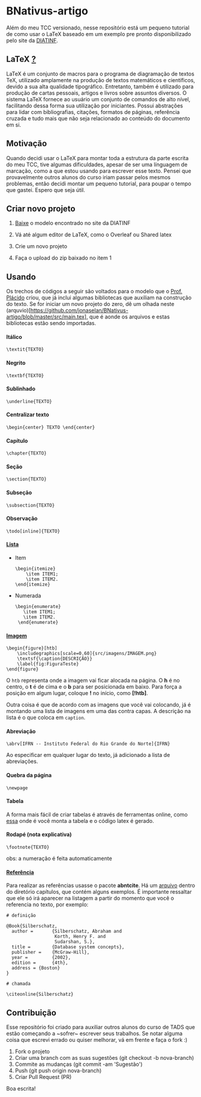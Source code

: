 # BNativus-artigo

Além do meu TCC versionado, nesse repositório está um pequeno tutorial de como usar o LaTeX baseado em um exemplo pre pronto disponibilizado pelo site da [DIATINF](http://diatinf.ifrn.edu.br/doku.php).

## LaTeX [?](https://pt.wikipedia.org/wiki/LaTeX)

LaTeX é um conjunto de macros para o programa de diagramação de textos TeX, utilizado amplamente na produção de textos matemáticos e científicos, devido a sua alta qualidade tipográfico. Entretanto, também é utilizado para produção de cartas pessoais, artigos e livros sobre assuntos diversos. O sistema LaTeX fornece ao usuário um conjunto de comandos de alto nível, facilitando dessa forma sua utilização por iniciantes. Possui abstrações para lidar com bibliografias, citações, formatos de páginas, referência cruzada e tudo mais que não seja relacionado ao conteúdo do documento em si.

## Motivação

Quando decidi usar o LaTeX para montar toda a estrutura da parte escrita do meu TCC, tive algumas dificuldades, apesar de ser uma línguagem de marcação, como a que estou usando para escrever esse texto. Pensei que provavelmente outros alunos do curso iriam passar pelos mesmos problemas, então decidi montar um pequeno tutorial, para poupar o tempo que gastei. Espero que seja útil.

## Criar novo projeto

1. [Baixe](http://diatinf.ifrn.edu.br/lib/exe/fetch.php?media=cursos:superiores:tads:praticas:tcc:modelo_tcc_latex-placido.zip) o modelo encontrado no site da DIATINF

2. Vá até algum editor de LaTeX, como o Overleaf ou Shared latex

3. Crie um novo projeto

4. Faça o upload do zip baixado no item 1

## Usando

Os trechos de códigos a seguir são voltados para o modelo que o [Prof. Plácido](https://github.com/placidoneto) criou, que já inclui algumas bibliotecas que auxiliam na construção do texto. Se for iniciar um novo projeto do zero, dê um olhada neste (arquvio)[https://github.com/jonaselan/BNativus-artigo/blob/master/src/main.tex], que é aonde os arquivos e estas bibliotecas estão sendo importadas.

#### Itálico

`\textit{TEXTO}`

#### Negrito
`\textbf{TEXTO} `

#### Sublinhado
`\underline{TEXTO}`

#### Centralizar texto
`
\begin{center}
TEXTO
\end{center}
`
#### Capítulo
`\chapter{TEXTO}`

#### Seção
`\section{TEXTO}`

#### Subseção
`\subsection{TEXTO}`

#### Observação
`\todo[inline]{TEXTO}`

#### [Lista](https://pt.wikibooks.org/wiki/Latex/Itens)

  - Item

    ```
    \begin{itemize}
        \item ITEM1;
        \item ITEM2.
    \end{itemize}
    ```
  - Numerada

    ```
    \begin{enumerate}
       \item ITEM1;
       \item ITEM2.
     \end{enumerate}
     ```

#### [Imagem](https://www.sharelatex.com/learn/Inserting_Images)

```
\begin{figure}[htb]
  	\includegraphics[scale=0.60]{src/imagens/IMAGEM.png}
  	\textsf{\caption{DESCRIÇÃO}}
  	\label{fig:FiguraTeste}
\end{figure}
```

O `htb` representa onde a imagem vai ficar alocada na página. O **h** é no centro, o **t** é de cima e o **b** para ser posicionada em baixo. Para força a posição em algum lugar, coloque **!** no início, como **[!htb]**.

Outra coisa é que de acordo com as imagens que você vai colocando, já é montando uma lista de imagens em uma das contra capas. A descrição na lista é o que coloca em `caption`.

#### Abreviação

`\abrv[IFRN -- Instituto Federal do Rio Grande do Norte]{IFRN}`

Ao especificar em qualquer lugar do texto, já adicionado a lista de abreviações.

#### Quebra da página

`\newpage`

#### Tabela

A forma mais fácil de criar tabelas é através de ferramentas online, como [essa](https://www.tablesgenerator.com/#) onde é você monta a tabela e o código latex é gerado.

#### Rodapé (nota explicativa)

  `\footnote{TEXTO}`

  obs: a numeração é feita automaticamente

#### [Referência](http://mirrors.ibiblio.org/CTAN/macros/latex/contrib/abntex2/doc/abntex2cite-alf.pdf)

Para realizar as referências usasse o pacote **abntcite**. Há um [arquivo](https://github.com/jonaselan/BNativus-artigo/blob/master/src/capitulos/Referencias.bib) dentro do diretório capítulos, que contém alguns exemplos. É importante ressaltar que ele só irá aparecer na listagem a partir do momento que você o referencia no texto, por exemplo:

```
# definição

@Book{Silberschatz,
  author =       {Silberschatz, Abraham and
                  Korth, Henry F. and
                  Sudarshan, S.},
  title =        {Database system concepts},
  publisher =    {McGraw-Hill},
  year =         {2002},
  edition =      {4th},
  address = {Boston}
}
```

```
# chamada

\citeonline{Silberschatz}
```

## Contribuição

Esse repositório foi criado para auxiliar outros alunos do curso de TADS que estão começando a ~sofrer~ escrever seus trabalhos. Se notar alguma coisa que escrevi errado ou quiser melhorar, vá em frente e faça o fork :)

1. Fork o projeto
2. Criar uma branch com as suas sugestões (git checkout -b nova-branch)
3. Commite as mudanças (git commit -am 'Sugestão')
4. Push (git push origin nova-branch)
5. Criar Pull Request (PR)

Boa escrita!

